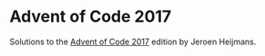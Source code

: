 # Advent of Code 2017

Solutions to the [Advent of Code 2017](http://adventofcode.com/2017) edition by Jeroen Heijmans.
